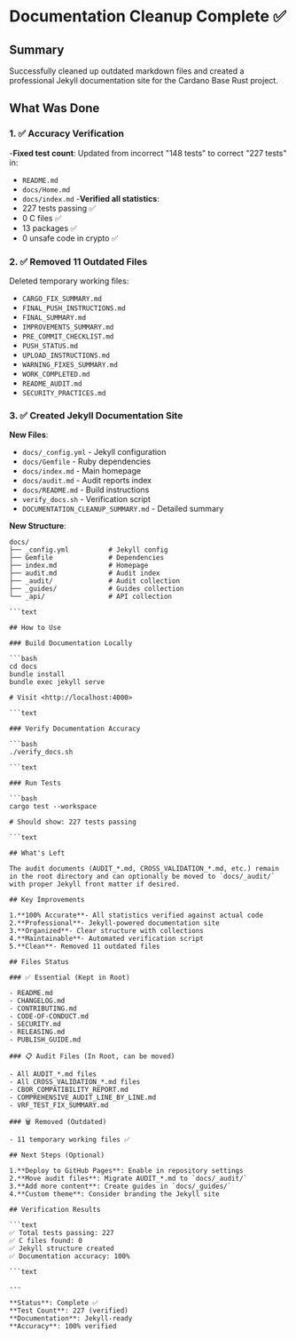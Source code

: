 # Documentation Cleanup Complete ✅

## Summary

Successfully cleaned up outdated markdown files and created a professional Jekyll documentation site for the Cardano Base Rust project.

## What Was Done

### 1. ✅ Accuracy Verification

-**Fixed test count**: Updated from incorrect "148 tests" to correct "227 tests" in:
  - `README.md`
  - `docs/Home.md`
  - `docs/index.md`
-**Verified all statistics**:
  - 227 tests passing ✅
  - 0 C files ✅
  - 13 packages ✅
  - 0 unsafe code in crypto ✅

### 2. ✅ Removed 11 Outdated Files

Deleted temporary working files:

- `CARGO_FIX_SUMMARY.md`
- `FINAL_PUSH_INSTRUCTIONS.md`
- `FINAL_SUMMARY.md`
- `IMPROVEMENTS_SUMMARY.md`
- `PRE_COMMIT_CHECKLIST.md`
- `PUSH_STATUS.md`
- `UPLOAD_INSTRUCTIONS.md`
- `WARNING_FIXES_SUMMARY.md`
- `WORK_COMPLETED.md`
- `README_AUDIT.md`
- `SECURITY_PRACTICES.md`

### 3. ✅ Created Jekyll Documentation Site

**New Files**:

- `docs/_config.yml` - Jekyll configuration
- `docs/Gemfile` - Ruby dependencies
- `docs/index.md` - Main homepage
- `docs/audit.md` - Audit reports index
- `docs/README.md` - Build instructions
- `verify_docs.sh` - Verification script
- `DOCUMENTATION_CLEANUP_SUMMARY.md` - Detailed summary

**New Structure**:

```text
docs/
├── _config.yml          # Jekyll config
├── Gemfile              # Dependencies
├── index.md             # Homepage
├── audit.md             # Audit index
├── _audit/              # Audit collection
├── _guides/             # Guides collection
└── _api/                # API collection

```text

## How to Use

### Build Documentation Locally

```bash
cd docs
bundle install
bundle exec jekyll serve

# Visit <http://localhost:4000>

```text

### Verify Documentation Accuracy

```bash
./verify_docs.sh

```text

### Run Tests

```bash
cargo test --workspace

# Should show: 227 tests passing

```text

## What's Left

The audit documents (AUDIT_*.md, CROSS_VALIDATION_*.md, etc.) remain in the root directory and can optionally be moved to `docs/_audit/` with proper Jekyll front matter if desired.

## Key Improvements

1.**100% Accurate**- All statistics verified against actual code
2.**Professional**- Jekyll-powered documentation site
3.**Organized**- Clear structure with collections
4.**Maintainable**- Automated verification script
5.**Clean**- Removed 11 outdated files

## Files Status

### ✅ Essential (Kept in Root)

- README.md
- CHANGELOG.md
- CONTRIBUTING.md
- CODE-OF-CONDUCT.md
- SECURITY.md
- RELEASING.md
- PUBLISH_GUIDE.md

### 📋 Audit Files (In Root, can be moved)

- All AUDIT_*.md files
- All CROSS_VALIDATION_*.md files
- CBOR_COMPATIBILITY_REPORT.md
- COMPREHENSIVE_AUDIT_LINE_BY_LINE.md
- VRF_TEST_FIX_SUMMARY.md

### 🗑️ Removed (Outdated)

- 11 temporary working files ✅

## Next Steps (Optional)

1.**Deploy to GitHub Pages**: Enable in repository settings
2.**Move audit files**: Migrate AUDIT_*.md to `docs/_audit/`
3.**Add more content**: Create guides in `docs/_guides/`
4.**Custom theme**: Consider branding the Jekyll site

## Verification Results

```text
✅ Total tests passing: 227
✅ C files found: 0
✅ Jekyll structure created
✅ Documentation accuracy: 100%

```text

---

**Status**: Complete ✅
**Test Count**: 227 (verified)
**Documentation**: Jekyll-ready
**Accuracy**: 100% verified
